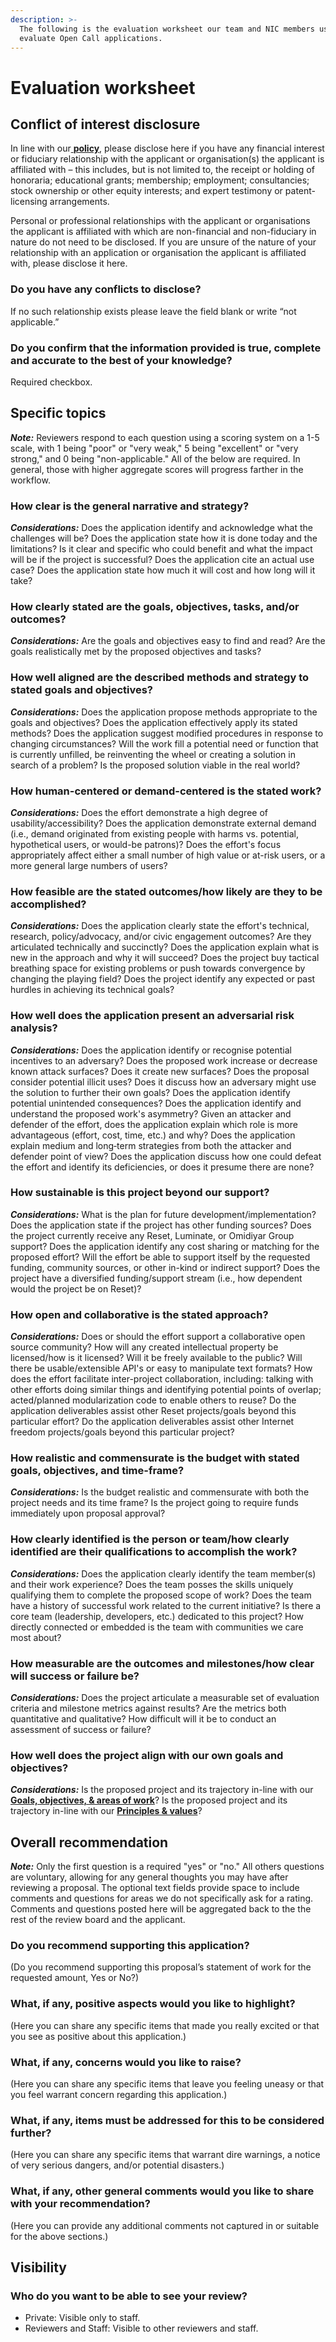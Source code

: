 ```yaml
---
description: >-
  The following is the evaluation worksheet our team and NIC members use to
  evaluate Open Call applications.
---
```


# Evaluation worksheet

## Conflict of interest disclosure

In line with our[ **policy**](https://guide.reset.tech/for-reviewers/conflict-of-interest-policy-for-reviewers), please disclose here if you have any financial interest or fiduciary relationship with the applicant or organisation\(s\) the applicant is affiliated with – this includes, but is not limited to, the receipt or holding of honoraria; educational grants; membership; employment; consultancies; stock ownership or other equity interests; and expert testimony or patent-licensing arrangements.

Personal or professional relationships with the applicant or organisations the applicant is affiliated with which are non-financial and non-fiduciary in nature do not need to be disclosed. If you are unsure of the nature of your relationship with an application or organisation the applicant is affiliated with, please disclose it here.

### Do you have any conflicts to disclose?

If no such relationship exists please leave the field blank or write “not applicable.”

### Do you confirm that the information provided is true, complete and accurate to the best of your knowledge?

Required checkbox.

## Specific topics

_**Note:**_ Reviewers respond to each question using a scoring system on a 1-5 scale, with 1 being "poor" or "very weak," 5 being "excellent" or "very strong," and 0 being "non-applicable." All of the below are required. In general, those with higher aggregate scores will progress farther in the workflow.

### How clear is the general narrative and strategy?

_**Considerations:**_ Does the application identify and acknowledge what the challenges will be? Does the application state how it is done today and the limitations? Is it clear and specific who could benefit and what the impact will be if the project is successful? Does the application cite an actual use case? Does the application state how much it will cost and how long will it take?

### How clearly stated are the goals, objectives, tasks, and/or outcomes?

_**Considerations:**_ Are the goals and objectives easy to find and read? Are the goals realistically met by the proposed objectives and tasks?

### How well aligned are the described methods and strategy to stated goals and objectives?

_**Considerations:**_ Does the application propose methods appropriate to the goals and objectives? Does the application effectively apply its stated methods? Does the application suggest modified procedures in response to changing circumstances? Will the work fill a potential need or function that is currently unfilled, be reinventing the wheel or creating a solution in search of a problem? Is the proposed solution viable in the real world?

### How human-centered or demand-centered is the stated work?

_**Considerations:**_ Does the effort demonstrate a high degree of usability/accessibility? Does the application demonstrate external demand \(i.e., demand originated from existing people with harms vs. potential, hypothetical users, or would-be patrons\)? Does the effort's focus appropriately affect either a small number of high value or at-risk users, or a more general large numbers of users?

### How feasible are the stated outcomes/how likely are they to be accomplished?

_**Considerations:**_ Does the application clearly state the effort's technical, research, policy/advocacy, and/or civic engagement outcomes? Are they articulated technically and succinctly? Does the application explain what is new in the approach and why it will succeed? Does the project buy tactical breathing space for existing problems or push towards convergence by changing the playing field? Does the project identify any expected or past hurdles in achieving its technical goals?

### How well does the application present an adversarial risk analysis?

_**Considerations:**_ Does the application identify or recognise potential incentives to an adversary? Does the proposed work increase or decrease known attack surfaces? Does it create new surfaces? Does the proposal consider potential illicit uses? Does it discuss how an adversary might use the solution to further their own goals? Does the application identify potential unintended consequences? Does the application identify and understand the proposed work's asymmetry? Given an attacker and defender of the effort, does the application explain which role is more advantageous \(effort, cost, time, etc.\) and why? Does the application explain medium and long‐term strategies from both the attacker and defender point of view? Does the application discuss how one could defeat the effort and identify its deficiencies, or does it presume there are none?

### How sustainable is this project beyond our support?

_**Considerations:**_ What is the plan for future development/implementation? Does the application state if the project has other funding sources? Does the project currently receive any Reset, Luminate, or Omidiyar Group support? Does the application identify any cost sharing or matching for the proposed effort? Will the effort be able to support itself by the requested funding, community sources, or other in-kind or indirect support? Does the project have a diversified funding/support stream \(i.e., how dependent would the project be on Reset\)?

### How open and collaborative is the stated approach?

_**Considerations:**_ Does or should the effort support a collaborative open source community? How will any created intellectual property be licensed/how is it licensed? Will it be freely available to the public? Will there be usable/extensible API's or easy to manipulate text formats? How does the effort facilitate inter-project collaboration, including: talking with other efforts doing similar things and identifying potential points of overlap; acted/planned modularization code to enable others to reuse? Do the application deliverables assist other Reset projects/goals beyond this particular effort? Do the application deliverables assist other Internet freedom projects/goals beyond this particular project?

### How realistic and commensurate is the budget with stated goals, objectives, and time-frame?

_**Considerations:**_ Is the budget realistic and commensurate with both the project needs and its time frame? Is the project going to require funds immediately upon proposal approval?

### How clearly identified is the person or team/how clearly identified are their qualifications to accomplish the work?

_**Considerations:**_ Does the application clearly identify the team member\(s\) and their work experience? Does the team posses the skills uniquely qualifying them to complete the proposed scope of work? Does the team have a history of successful work related to the current initiative? Is there a core team \(leadership, developers, etc.\) dedicated to this project? How directly connected or embedded is the team with communities we care most about?

### How measurable are the outcomes and milestones/how clear will success or failure be?

_**Considerations:**_ Does the project articulate a measurable set of evaluation criteria and milestone metrics against results? Are the metrics both quantitative and qualitative? How difficult will it be to conduct an assessment of success or failure?

### How well does the project align with our own goals and objectives?

_**Considerations:**_ Is the proposed project and its trajectory in-line with our [**Goals, objectives, & areas of work**](https://guide.reset.tech/introduction/goals-objectives)? Is the proposed project and its trajectory in-line with our [**Principles & values**](https://guide.reset.tech/introduction/principles-values)?

## Overall recommendation

_**Note:**_ Only the first question is a required "yes" or "no." All others questions are voluntary, allowing for any general thoughts you may have after reviewing a proposal. The optional text fields provide space to include comments and questions for areas we do not specifically ask for a rating. Comments and questions posted here will be aggregated back to the the rest of the review board and the applicant.

### Do you recommend supporting this application?

\(Do you recommend supporting this proposal’s statement of work for the requested amount, Yes or No?\)

### What, if any, positive aspects would you like to highlight?

\(Here you can share any specific items that made you really excited or that you see as positive about this application.\)

### What, if any, concerns would you like to raise?

\(Here you can share any specific items that leave you feeling uneasy or that you feel warrant concern regarding this application.\)

### What, if any, items must be addressed for this to be considered further?

\(Here you can share any specific items that warrant dire warnings, a notice of very serious dangers, and/or potential disasters.\)

### What, if any, other general comments would you like to share with your recommendation?

\(Here you can provide any additional comments not captured in or suitable for the above sections.\)

## Visibility

### Who do you want to be able to see your review?

* Private: Visible only to staff.
* Reviewers and Staff: Visible to other reviewers and staff.



